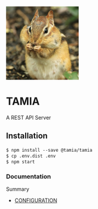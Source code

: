 ![logo](doc/media/logo.png)

# TAMIA

A REST API Server

## Installation

```
$ npm install --save @tamia/tamia
$ cp .env.dist .env
$ npm start
```

### Documentation

Summary

- [CONFIGURATION](/doc/CONFIGURATION.md)
